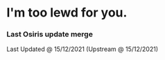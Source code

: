 # I'm too lewd for you.

### Last Osiris update merge
Last Updated @ 15/12/2021 (Upstream @ 15/12/2021)